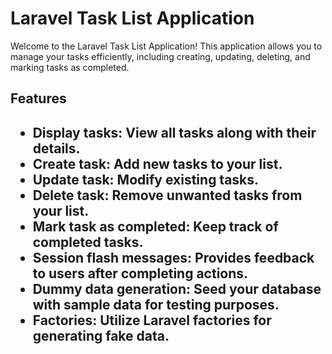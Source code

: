 <h1>Laravel Task List Application</h1>

Welcome to the Laravel Task List Application! This application allows you to manage your tasks efficiently, including creating, updating, deleting, and marking tasks as completed.

<h2>Features<h2>

<ul>
<li>Display tasks: View all tasks along with their details.</li>
<li>Create task: Add new tasks to your list.</li>
<li>Update task: Modify existing tasks.</li>
<li>Delete task: Remove unwanted tasks from your list.</li>
<li>Mark task as completed: Keep track of completed tasks.</li>
<li>Session flash messages: Provides feedback to users after completing actions.</li>
<li>Dummy data generation: Seed your database with sample data for testing purposes.</li>
<li>Factories: Utilize Laravel factories for generating fake data.</li>
</ul>